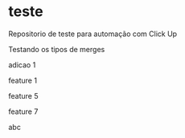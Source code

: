 # teste

Repositorio de teste para automação com Click Up

Testando os tipos de merges

adicao 1

feature 1

feature 5

feature 7

abc
